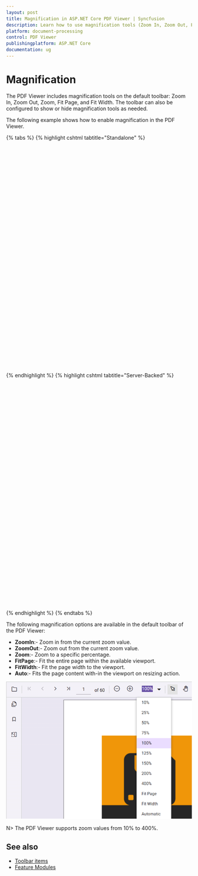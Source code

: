 ```yaml
---
layout: post
title: Magnification in ASP.NET Core PDF Viewer | Syncfusion
description: Learn how to use magnification tools (Zoom In, Zoom Out, Fit Page, Fit Width) in the Syncfusion ASP.NET Core PDF Viewer and control zoom behavior.
platform: document-processing
control: PDF Viewer
publishingplatform: ASP.NET Core
documentation: ug
---
```



# Magnification

The PDF Viewer includes magnification tools on the default toolbar: Zoom In, Zoom Out, Zoom, Fit Page, and Fit Width. The toolbar can also be configured to show or hide magnification tools as needed.

The following example shows how to enable magnification in the PDF Viewer.


{% tabs %}
{% highlight cshtml tabtitle="Standalone" %}

<div style="width:100%;height:600px">
    <ejs-pdfviewer id="pdfviewer"
                   style="height:600px"
                   documentPath="https://cdn.syncfusion.com/content/pdf/pdf-succinctly.pdf"
                   enableMagnification="true">
    </ejs-pdfviewer>
</div>

{% endhighlight %}
{% highlight cshtml tabtitle="Server-Backed" %}

<div style="width:100%;height:600px">
    <ejs-pdfviewer id="pdfviewer"
                   style="height:600px"
                   serviceUrl="/api/PdfViewer"
                   documentPath="https://cdn.syncfusion.com/content/pdf/pdf-succinctly.pdf"
                   enableMagnification="true">
    </ejs-pdfviewer>
</div>

{% endhighlight %}
{% endtabs %}

The following magnification options are available in the default toolbar of the PDF Viewer:

* **ZoomIn**:- Zoom in from the current zoom value.
* **ZoomOut**:- Zoom out from the current zoom value.
* **Zoom**:- Zoom to a specific percentage.
* **FitPage**:- Fit the entire page within the available viewport.
* **FitWidth**:- Fit the page width to the viewport.
* **Auto**:- Fits the page content with-in the viewport on resizing action.

![Zoom controls in the PDF Viewer toolbar](./images/zoom.png)

N> The PDF Viewer supports zoom values from 10% to 400%.

## See also

* [Toolbar items](./toolbar)
* [Feature Modules](./feature-module)